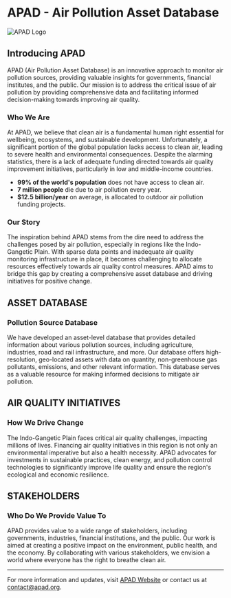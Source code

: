 # APAD - Air Pollution Asset Database

![APAD Logo](profile/APAD-LOGO.png=150x)


## Introducing APAD

APAD (Air Pollution Asset Database) is an innovative approach to monitor air pollution sources, providing valuable insights for governments, financial institutes, and the public. Our mission is to address the critical issue of air pollution by providing comprehensive data and facilitating informed decision-making towards improving air quality.

### Who We Are

At APAD, we believe that clean air is a fundamental human right essential for wellbeing, ecosystems, and sustainable development. Unfortunately, a significant portion of the global population lacks access to clean air, leading to severe health and environmental consequences. Despite the alarming statistics, there is a lack of adequate funding directed towards air quality improvement initiatives, particularly in low and middle-income countries.

- **99% of the world's population** does not have access to clean air.
- **7 million people** die due to air pollution every year.
- **$12.5 billion/year** on average, is allocated to outdoor air pollution funding projects.

### Our Story

The inspiration behind APAD stems from the dire need to address the challenges posed by air pollution, especially in regions like the Indo-Gangetic Plain. With sparse data points and inadequate air quality monitoring infrastructure in place, it becomes challenging to allocate resources effectively towards air quality control measures. APAD aims to bridge this gap by creating a comprehensive asset database and driving initiatives for positive change.

## ASSET DATABASE

### Pollution Source Database

We have developed an asset-level database that provides detailed information about various pollution sources, including agriculture, industries, road and rail infrastructure, and more. Our database offers high-resolution, geo-located assets with data on quantity, non-greenhouse gas pollutants, emissions, and other relevant information. This database serves as a valuable resource for making informed decisions to mitigate air pollution.

## AIR QUALITY INITIATIVES

### How We Drive Change

The Indo-Gangetic Plain faces critical air quality challenges, impacting millions of lives. Financing air quality initiatives in this region is not only an environmental imperative but also a health necessity. APAD advocates for investments in sustainable practices, clean energy, and pollution control technologies to significantly improve life quality and ensure the region's ecological and economic resilience.

## STAKEHOLDERS

### Who Do We Provide Value To

APAD provides value to a wide range of stakeholders, including governments, industries, financial institutions, and the public. Our work is aimed at creating a positive impact on the environment, public health, and the economy. By collaborating with various stakeholders, we envision a world where everyone has the right to breathe clean air.

---

For more information and updates, visit [APAD Website](https://www.apad.org) or contact us at contact@apad.org.

